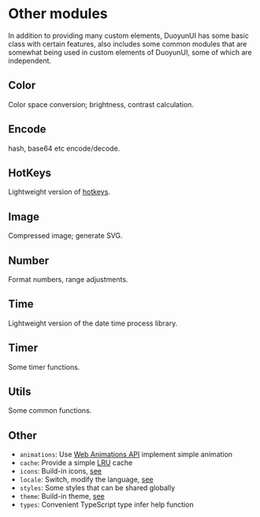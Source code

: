 # Other modules

In addition to providing many custom elements, DuoyunUI has some basic class with certain features,
also includes some common modules that are somewhat being used in custom elements of DuoyunUI, some of which are independent.

## Color

Color space conversion; brightness, contrast calculation.

<gbp-api src="/src/lib/color.ts"></gbp-api>

## Encode

hash, base64 etc encode/decode.

<gbp-api src="/src/lib/encode.ts"></gbp-api>

## HotKeys

Lightweight version of [hotkeys](https://github.com/greena13/react-hotkeys).

<gbp-api src="/src/lib/hotkeys.ts"></gbp-api>

## Image

Compressed image; generate SVG.

<gbp-api src="/src/lib/image.ts"></gbp-api>

## Number

Format numbers, range adjustments.

<gbp-api src="/src/lib/number.ts"></gbp-api>

## Time

Lightweight version of the date time process library.

<gbp-api src="/src/lib/time.ts"></gbp-api>

## Timer

Some timer functions.

<gbp-api src="/src/lib/timer.ts"></gbp-api>

## Utils

Some common functions.

<gbp-api src="/src/lib/utils.ts"></gbp-api>

## Other

- `animations`: Use [Web Animations API](https://developer.mozilla.org/en-US/docs/Web/API/Web_Animations_API) implement simple animation
- `cache`: Provide a simple [LRU](<https://en.wikipedia.org/wiki/Cache_replacement_policies#Least_recently_used_(LRU)>) cache
- `icons`: Build-in icons, [see](./03-customize.md#customize-icon)
- `locale`: Switch, modify the language, [see](./03-customize.md#customize-text)
- `styles`: Some styles that can be shared globally
- `theme`: Build-in theme, [see](./03-customize.md#customize-theme)
- `types`: Convenient TypeScript type infer help function
